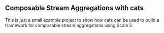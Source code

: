 ## Composable Stream Aggregations with cats

This is just a small example project to show how cats can be used to build a framework for composable stream aggregations using Scala 3.
